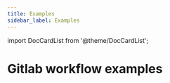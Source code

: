 ```yaml
---
title: Examples
sidebar_label: Examples
---
```


import DocCardList from '@theme/DocCardList';

# Gitlab workflow examples

<DocCardList />
